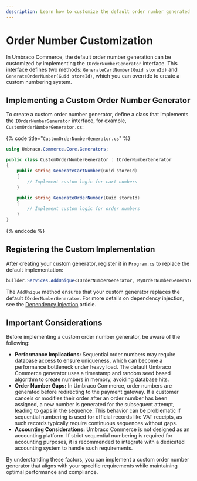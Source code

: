 ```yaml
---
description: Learn how to customize the default order number generated in Umbraco Commerce.
---
```


# Order Number Customization

In Umbraco Commerce, the default order number generation can be customized by implementing the `IOrderNumberGenerator` interface. This interface defines two methods: `GenerateCartNumber(Guid storeId)` and `GenerateOrderNumber(Guid storeId)`, which you can override to create a custom numbering system.​

## Implementing a Custom Order Number Generator

To create a custom order number generator, define a class that implements the `IOrderNumberGenerator` interface, for example, `CustomOrderNumberGenerator.cs`:

{% code title="`CustomOrderNumberGenerator.cs`" %}

```csharp
using Umbraco.Commerce.Core.Generators;

public class CustomOrderNumberGenerator : IOrderNumberGenerator
{
    public string GenerateCartNumber(Guid storeId)
    {
        // Implement custom logic for cart numbers
    }

    public string GenerateOrderNumber(Guid storeId)
    {
        // Implement custom logic for order numbers
    }
}
```

{% endcode %}

## Registering the Custom Implementation

After creating your custom generator, register it in `Program.cs` to replace the default implementation:

```cs
builder.Services.AddUnique<IOrderNumberGenerator, MyOrderNumberGenerator>();
```

The `AddUnique` method ensures that your custom generator replaces the default `IOrderNumberGenerator`. For more details on dependency injection, see the [Dependency Injection](dependency-injection.md) article.

## Important Considerations

Before implementing a custom order number generator, be aware of the following:

- **Performance Implications:** Sequential order numbers may require database access to ensure uniqueness, which can become a performance bottleneck under heavy load. The default Umbraco Commerce generator uses a timestamp and random seed based algorithm to create numbers in memory, avoiding database hits.
- **Order Number Gaps:** In Umbraco Commerce, order numbers are generated before redirecting to the payment gateway. If a customer cancels or modifies their order after an order number has been assigned, a new number is generated for the subsequent attempt, leading to gaps in the sequence. This behavior can be problematic if sequential numbering is used for official records like VAT receipts, as such records typically require continuous sequences without gaps.
- **Accounting Considerations:** Umbraco Commerce is not designed as an accounting platform. If strict sequential numbering is required for accounting purposes, it is recommended to integrate with a dedicated accounting system to handle such requirements.

By understanding these factors, you can implement a custom order number generator that aligns with your specific requirements while maintaining optimal performance and compliance.
